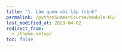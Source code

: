 ```yaml
---
title: "1. Làm quen với lập trình"
permalink: /pythonSummerCourse/module-01/
last_modified_at: 2023-04-02
redirect_from:
  - /theme-setup/
toc: false
---
```

